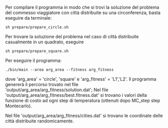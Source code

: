 Per compilare il programma in modo che si trovi la soluzione del problema del commesso viaggiatore con città
distribuite su una circonferenza, basta eseguire da terminale:

	sh prepare/prepare_circle.sh
	
Per trovare la soluzione del problema nel caso di città distribuite casualmente in un quadrato, eseguire

	sh prepare/prepare_square.sh

Per eseguire il programma:

	./bin/main --area arg_area --fitness arg_fitness

dove 'arg_area' = 'circle', 'square' e 'arg_fitness' = 'L1','L2'.
Il programma genererà il percorso trovato nel file 'output/arg_area/arg_fitness/solution.dat'; 
Nel file 'output/arg_area/arg_fitness/best.fitness.dat' si trovano i valori della funzione di costo ad ogni step di temperatura
(ottenuti dopo MC_step step Montecarlo).

Nel file 'output/arg_area/arg_fitness/cities.dat' si trovano le coordinate delle città distribuite randomicamente.
